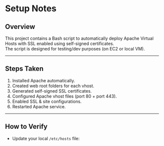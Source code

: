 # Setup Notes

## Overview
This project contains a Bash script to automatically deploy Apache Virtual Hosts with SSL enabled using self-signed certificates.  
The script is designed for testing/dev purposes (on EC2 or local VM).

---

## Steps Taken
1. Installed Apache automatically.
2. Created web root folders for each vhost.
3. Generated self-signed SSL certificates.
4. Configured Apache vhost files (port 80 + port 443).
5. Enabled SSL & site configurations.
6. Restarted Apache service.

---

## How to Verify
- Update your local `/etc/hosts` file:

